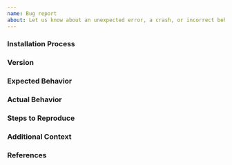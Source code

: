 ```yaml
---
name: Bug report
about: Let us know about an unexpected error, a crash, or incorrect behavior.
---
```

### Installation Process


### Version


### Expected Behavior
<!--
What should have happened?
-->

### Actual Behavior
<!--
What actually happened?
-->

### Steps to Reproduce
<!--
Please list the full steps required to reproduce the issue, including commands and code snippets
-->

### Additional Context
<!--
Are there anything atypical about your situation that we should know? 
-->

### References
<!--
Are there any other GitHub issues (open or closed) or Pull Requests that should be linked here?
-->
